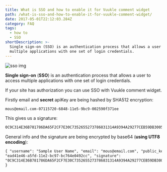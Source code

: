 ```yaml
---
title: What is SSO and how to enable it for Vuukle comment widget
path: /what-is-sso-and-how-to-enable-it-for-vuukle-comment-widget/
date: 2017-05-01T22:12:03.284Z
category: FAQ
tags:
  - how to
  - SSO
shortDescription: >-
  Single sign-on (SSO) is an authentication process that allows a user to access
  multiple applications with one set of login credentials.
---
```


![sso img](/img/what-is-sso-and-how-to-enable-it-for-vuukle-comment-widget-img_2.png)

**Single sign-on** (**SSO**) is an authentication process that allows a user to access multiple applications with one set of login credentials.

If your site has authorization you can use SSO with Vuukle comment widget.

Firstly email and **secret** apiKey are being hashed by SHA512 encryption:

```html
mous@email.com-07115720-6848-11e5-9bc9-002590f371ee
```

This gives us a signature:

```html
0C9C314E36B781786DA65F2CF7E30C7352655273786831314A9394A29277CEB59DB3005203A42F2DEA8A15A44630243E5B4F10C19AB0C7D703AC29D6C78A0180
```

General info and the signature are being encrypted by base64 (**using UTF8 encoding**):

```html
{ "username": "Sample User Name", "email": "mous@email.com", "public_key":
"ead41e46-a5fd-11e2-bc97-bc764e0492cc", "signature":
"0C9C314E36B781786DA65F2CF7E30C7352655273786831314A9394A29277CEB59DB3005203A42F2DEA8A15A44630243E5B4F10C19AB0C7D703AC29D6C78A0180"
}
```
